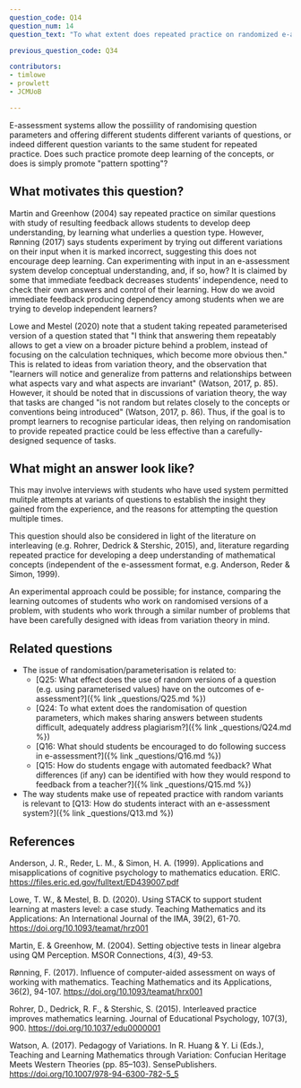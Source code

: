 ```yaml
---
question_code: Q14
question_num: 14
question_text: "To what extent does repeated practice on randomized e-assessment tasks encourage mathematics students to discover deep links between ideas? " 

previous_question_code: Q34

contributors: 
- timlowe
- prowlett
- JCMUoB

---
```



E-assessment systems allow the possiility of randomising question parameters and offering different students different variants of questions, or indeed different question variants to the same student for repeated practice. Does such practice promote deep learning of the concepts, or does is simply promote "pattern spotting"?




## What motivates this question?

Martin and Greenhow (2004) say repeated practice on similar questions with study of resulting feedback allows students to develop deep understanding, by learning what underlies a question type. However, Rønning (2017) says students experiment by trying out different variations on their input when it is marked incorrect, suggesting this does not encourage deep learning. Can experimenting with input in an e-assessment system develop conceptual understanding, and, if so, how? It is claimed by some that immediate feedback decreases students’ independence, need to check their own answers and control of their learning. How do we avoid immediate feedback producing dependency among students when we are trying to develop independent learners? 

Lowe and Mestel (2020) note that a student taking repeated parameterised version of a question stated that "I think that answering them repeatably allows to get a view on
a broader picture behind a problem, instead of focusing on the calculation techniques, which become
more obvious then." This is related to ideas from variation theory, and the observation that "learners will notice and generalize from patterns and relationships between what aspects vary and what aspects are invariant" (Watson, 2017, p. 85). However, it should be noted that in discussions of variation theory, the way that tasks are changed "is not random but relates closely to the concepts or conventions being introduced" (Watson, 2017, p. 86). Thus, if the goal is to prompt learners to recognise particular ideas, then relying on randomisation to provide repeated practice could be less effective than a carefully-designed sequence of tasks.

## What might an answer look like?

This may involve interviews with students who have used system permitted mulitple attempts at variants of questions to establish the insight they gained from the experience, and the reasons for attempting the question multiple times.

This question should also be considered in light of the literature on interleaving (e.g. Rohrer, Dedrick & Stershic, 2015), and, literature regarding repeated practice for developing a deep understanding of mathematical concepts (independent of the e-assessment format, e.g. Anderson, Reder & Simon, 1999).

An experimental approach could be possible; for instance, comparing the learning outcomes of students who work on randomised versions of a problem, with students who work through a similar number of problems that have been carefully designed with ideas from variation theory in mind.

## Related questions

* The issue of randomisation/parameterisation is related to:
  - [Q25: What effect does the use of random versions of a question (e.g. using parameterised values) have on the outcomes of e-assessment?]({% link _questions/Q25.md %})
  - [Q24: To what extent does the randomisation of question parameters, which makes sharing answers between students difficult, adequately address plagiarism?]({% link _questions/Q24.md %})
  - [Q16: What should students be encouraged to do following success in e-assessment?]({% link _questions/Q16.md %})
  - [Q15: How do students engage with automated feedback? What differences (if any) can be identified with how they would respond to feedback from a teacher?]({% link _questions/Q15.md %})
* The way students make use of repeated practice with random variants is relevant to [Q13: How do students interact with an e-assessment system?]({% link _questions/Q13.md %})

## References

<div class="reference_list" markdown="1">

Anderson, J. R., Reder, L. M., & Simon, H. A. (1999). Applications and misapplications of cognitive psychology to mathematics education. ERIC. <https://files.eric.ed.gov/fulltext/ED439007.pdf>

Lowe, T. W., & Mestel, B. D. (2020). Using STACK to support student learning at masters level: a case study. Teaching Mathematics and its Applications: An International Journal of the IMA, 39(2), 61-70. <https://doi.org/10.1093/teamat/hrz001>

Martin, E. & Greenhow, M. (2004). Setting objective tests in linear algebra using QM Perception. MSOR Connections, 4(3), 49-53. 

Rønning, F. (2017). Influence of computer-aided assessment on ways of working with mathematics. Teaching Mathematics and its Applications, 36(2), 94-107. <https://doi.org/10.1093/teamat/hrx001>

Rohrer, D., Dedrick, R. F., & Stershic, S. (2015). Interleaved practice improves mathematics learning. Journal of Educational Psychology, 107(3), 900. <https://doi.org/10.1037/edu0000001>

Watson, A. (2017). Pedagogy of Variations. In R. Huang & Y. Li (Eds.), Teaching and Learning Mathematics through Variation: Confucian Heritage Meets Western Theories (pp. 85–103). SensePublishers. <https://doi.org/10.1007/978-94-6300-782-5_5>

</div>

